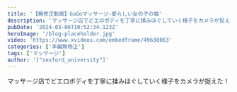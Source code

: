 ```yaml
---
title: '【無修正動画】GoGoマッサージ-愛らしい女の子の猫'
description: 'マッサージ店でどエロボディを丁寧に揉みほぐしていく様子をカメラが捉えた！'
pubDate: '2024-03-06T10:52:34.123Z'
heroImage: '/blog-placeholder.jpg'
video: 'https://www.xvideos.com/embedframe/49638063'
categories: ['本編無修正']
tags: ['マッサージ']
author: '["sexford_university"]'
---
```


マッサージ店でどエロボディを丁寧に揉みほぐしていく様子をカメラが捉えた！
